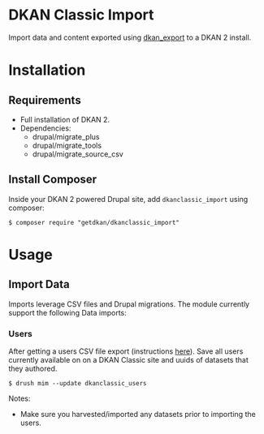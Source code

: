 # DKAN Classic Import
Import data and content exported using
[dkan_export](https://github.com/GetDKAN/dkan_export) to a DKAN 2 install.

# Installation
## Requirements
* Full installation of DKAN 2.
* Dependencies:
    * drupal/migrate_plus
    * drupal/migrate_tools
    * drupal/migrate_source_csv

## Install Composer
Inside your DKAN 2 powered Drupal site, add `dkanclassic_import` using composer:

```
$ composer require "getdkan/dkanclassic_import"
```

# Usage
## Import Data
Imports leverage CSV files and Drupal migrations. The module currently support the following Data imports:

### Users
After getting a users CSV file export (instructions [here](https://github.com/GetDKAN/dkan_export#users)).
Save all users currently available on on a DKAN Classic site and uuids of datasets that they authored.

```
$ drush mim --update dkanclassic_users
```

Notes:
+ Make sure you harvested/imported any datasets prior to importing the users.
